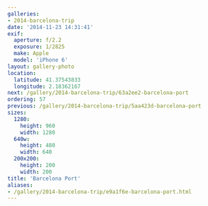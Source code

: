 ```yaml
---
galleries:
- 2014-barcelona-trip
date: '2014-11-23 14:31:41'
exif:
  aperture: f/2.2
  exposure: 1/2825
  make: Apple
  model: 'iPhone 6'
layout: gallery-photo
location:
  latitude: 41.37543833
  longitude: 2.18362167
next: /gallery/2014-barcelona-trip/63a2ee2-barcelona-port
ordering: 57
previous: /gallery/2014-barcelona-trip/5aa423d-barcelona-port
sizes:
  1280:
    height: 960
    width: 1280
  640w:
    height: 480
    width: 640
  200x200:
    height: 200
    width: 200
title: 'Barcelona Port'
aliases:
- /gallery/2014-barcelona-trip/e9a1f6e-barcelona-port.html
---
```

